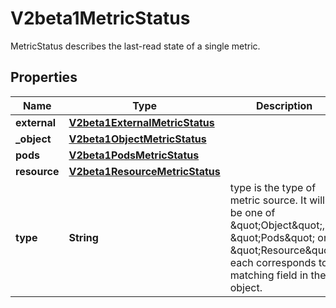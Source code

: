 

# V2beta1MetricStatus

MetricStatus describes the last-read state of a single metric.
## Properties

Name | Type | Description | Notes
------------ | ------------- | ------------- | -------------
**external** | [**V2beta1ExternalMetricStatus**](V2beta1ExternalMetricStatus.md) |  |  [optional]
**_object** | [**V2beta1ObjectMetricStatus**](V2beta1ObjectMetricStatus.md) |  |  [optional]
**pods** | [**V2beta1PodsMetricStatus**](V2beta1PodsMetricStatus.md) |  |  [optional]
**resource** | [**V2beta1ResourceMetricStatus**](V2beta1ResourceMetricStatus.md) |  |  [optional]
**type** | **String** | type is the type of metric source.  It will be one of \&quot;Object\&quot;, \&quot;Pods\&quot; or \&quot;Resource\&quot;, each corresponds to a matching field in the object. | 



